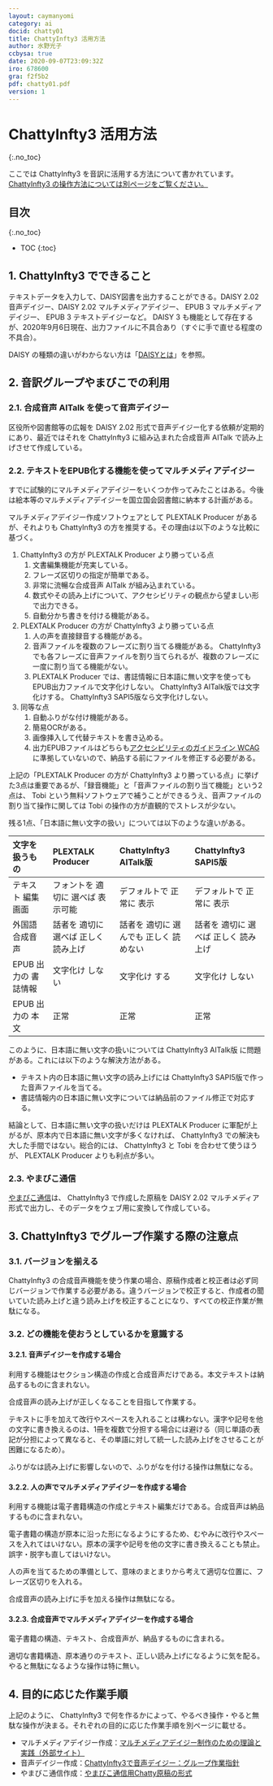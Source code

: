 ```yaml
---
layout: caymanyomi
category: ai
docid: chatty01
title: ChattyInfty3 活用方法
author: 水野光子
ccbysa: true
date: 2020-09-07T23:09:32Z
iro: 678600
gra: f2f5b2
pdf: chatty01.pdf
version: 1
---
```


# ChattyInfty3 活用方法
{:.no_toc}

ここでは ChattyInfty3 を音訳に活用する方法について書かれています。
[ChattyInfty3 の操作方法については別ページをご覧ください。](aitalk.html)

## 目次
{:.no_toc}

* TOC
{:toc}

## 1. ChattyInfty3 でできること

テキストデータを入力して、DAISY図書を出力することができる。DAISY 2.02 音声デイジー、DAISY 2.02 マルチメディアデイジー、 EPUB 3 マルチメディアデイジー、 EPUB 3 テキストデイジーなど。 DAISY 3 も機能として存在するが、2020年9月6日現在、出力ファイルに不具合あり（すぐに手で直せる程度の不具合）。

DAISY の種類の違いがわからない方は「[DAISYとは](media/daisy20191125.pdf)」を参照。

## 2. 音訳グループやまびこでの利用

### 2.1. 合成音声 AITalk を使って音声デイジー

区役所や図書館等の広報を DAISY 2.02 形式で音声デイジー化する依頼が定期的にあり、最近ではそれを ChattyInfty3 に組み込まれた合成音声 AITalk で読み上げさせて作成している。

### 2.2. テキストをEPUB化する機能を使ってマルチメディアデイジー

すでに試験的にマルチメディアデイジーをいくつか作ってみたことはある。今後は絵本等のマルチメディアデイジーを国立国会図書館に納本する計画がある。

マルチメディアデイジー作成ソフトウェアとして PLEXTALK Producer があるが、それよりも ChattyInfty3 の方を推奨する。その理由は以下のような比較に基づく。

1. ChattyInfty3 の方が PLEXTALK Producer より勝っている点
    1. 文書編集機能が充実している。
    1. フレーズ区切りの指定が簡単である。
    1. 非常に流暢な合成音声 AITalk が組み込まれている。
    1. 数式やその読み上げについて、アクセシビリティの観点から望ましい形で出力できる。
    1. 自動分かち書きを付ける機能がある。
1. PLEXTALK Producer の方が ChattyInfty3 より勝っている点
    1. 人の声を直接録音する機能がある。
    1. 音声ファイルを複数のフレーズに割り当てる機能がある。 ChattyInfty3 でも各フレーズに音声ファイルを割り当てられるが、複数のフレーズに一度に割り当てる機能がない。
    1. PLEXTALK Producer では、書誌情報に日本語に無い文字を使ってもEPUB出力ファイルで文字化けしない。  ChattyInfty3 AITalk版では文字化けする。 ChattyInfty3 SAPI5版なら文字化けしない。
1. 同等な点
    1. 自動ふりがな付け機能がある。
    1. 簡易OCRがある。
    1. 画像挿入して代替テキストを書き込める。
    1. 出力EPUBファイルはどちらも[アクセシビリティのガイドライン WCAG](https://www.w3.org/TR/WCAG22/) に準拠していないので、納品する前にファイルを修正する必要がある。

上記の「PLEXTALK Producer の方が ChattyInfty3 より勝っている点」に挙げた3点は重要であるが、「録音機能」と「音声ファイルの割り当て機能」という2点は、 Tobi という無料ソフトウェアで補うことができるうえ、音声ファイルの割り当て操作に関しては Tobi の操作の方が直観的でストレスが少ない。

残る1点、「日本語に無い文字の扱い」については以下のような違いがある。

<div class="tablewidth" markdown="1">


| 文字を 扱うもの | PLEXTALK Producer | ChattyInfty3 AITalk版 | ChattyInfty3 SAPI5版
|:---|:------------------|:-------------|:-------------|
|テキスト 編集画面|フォントを 適切に 選べば 表示可能|デフォルトで 正常に 表示|デフォルトで 正常に 表示|
|外国語 合成音声|話者を 適切に 選べば 正しく 読み上げ|話者を 適切に 選んでも 正しく 読めない|話者を 適切に 選べば 正しく 読み上げ|
|EPUB 出力の 書誌情報|文字化け しない|文字化け する|文字化け しない
|EPUB 出力の 本文|正常|正常|正常|

</div>

このように、日本語に無い文字の扱いについては ChattyInfty3 AITalk版 に問題がある。これには以下のような解決方法がある。

- テキスト内の日本語に無い文字の読み上げには ChattyInfty3 SAPI5版で作った音声ファイルを当てる。
- 書誌情報内の日本語に無い文字については納品前のファイル修正で対応する。

結論として、日本語に無い文字の扱いだけは PLEXTALK Producer に軍配が上がるが、原本内で日本語に無い文字が多くなければ、 ChattyInfty3 での解決も大した手間ではない。総合的には、 ChattyInfty3 と Tobi を合わせて使うほうが、 PLEXTALK Producer よりも利点が多い。

### 2.3. やまびこ通信

[やまびこ通信](https://o-yamabiko.github.io/bn.html)は、 ChattyInfty3 で作成した原稿を DAISY 2.02 マルチメディア形式で出力し、そのデータをウェブ用に変換して作成している。

## 3. ChattyInfty3 でグループ作業する際の注意点

### 3.1. バージョンを揃える

ChattyInfty3 の合成音声機能を使う作業の場合、原稿作成者と校正者は必ず同じバージョンで作業する必要がある。違うバージョンで校正すると、作成者の聞いていた読み上げと違う読み上げを校正することになり、すべての校正作業が無駄になる。

### 3.2. どの機能を使おうとしているかを意識する

#### 3.2.1. 音声デイジーを作成する場合

利用する機能はセクション構造の作成と合成音声だけである。本文テキストは納品するものに含まれない。

合成音声の読み上げが正しくなることを目指して作業する。

テキストに手を加えて改行やスペースを入れることは構わない。漢字や記号を他の文字に書き換えるのは、1冊を複数で分担する場合には避ける（同じ単語の表記が分担によって異なると、その単語に対して統一した読み上げをさせることが困難になるため）。

ふりがなは読み上げに影響しないので、ふりがなを付ける操作は無駄になる。

#### 3.2.2. 人の声でマルチメディアデイジーを作成する場合

利用する機能は電子書籍構造の作成とテキスト編集だけである。合成音声は納品するものに含まれない。

電子書籍の構造が原本に沿った形になるようにするため、むやみに改行やスペースを入れてはいけない。原本の漢字や記号を他の文字に書き換えることも禁止。誤字・脱字も直してはいけない。

人の声を当てるための準備として、意味のまとまりから考えて適切な位置に、フレーズ区切りを入れる。

合成音声の読み上げに手を加える操作は無駄になる。

#### 3.2.3. 合成音声でマルチメディアデイジーを作成する場合

電子書籍の構造、テキスト、合成音声が、納品するものに含まれる。

適切な書籍構造、原本通りのテキスト、正しい読み上げになるように気を配る。やると無駄になるような操作は特に無い。

## 4. 目的に応じた作業手順

上記のように、 ChattyInfty3 で何を作るかによって、やるべき操作・やると無駄な操作が決まる。それぞれの目的に応じた作業手順を別ページに載せる。

- マルチメディアデイジー作成：[マルチメディアデイジー制作のための理論と実践（外部サイト）](https://docs.google.com/presentation/d/17-BF2mJ7k7RQVpR8Y9X-wNqfBrpimvtT0cgDwRQwjZI/edit?usp=sharing)
- 音声デイジー作成：[ChattyInfty3で音声デイジー：グループ作業指針](https://o-yamabiko.github.io/learn/chatty_group.html)
- やまびこ通信作成：[やまびこ通信用Chatty原稿の形式](https://o-yamabiko.github.io/learn/ctusin.html)


